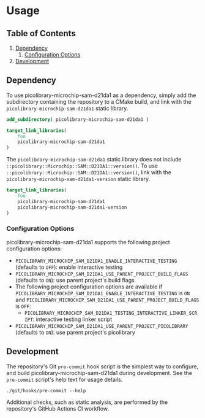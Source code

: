 # Usage

## Table of Contents
1. [Dependency](#dependency)
    1. [Configuration Options](#configuration-options)
1. [Development](#development)

## Dependency
To use picolibrary-microchip-sam-d21da1 as a dependency, simply add the subdirectory
containing the repository to a CMake build, and link with the
`picolibrary-microchip-sam-d21da1` static library.
```cmake
add_subdirectory( picolibrary-microchip-sam-d21da1 )
```
```cmake
target_link_libraries(
    foo
    picolibrary-microchip-sam-d21da1
)
```

The `picolibrary-microchip-sam-d21da1` static library does not include
`::picolibrary::Microchip::SAM::D21DA1::version()`.
To use `::picolibrary::Microchip::SAM::D21DA1::version()`, link with the
`picolibrary-microchip-sam-d21da1-version` static library.
```cmake
target_link_libraries(
    foo
    picolibrary-microchip-sam-d21da1
    picolibrary-microchip-sam-d21da1-version
)
```

### Configuration Options
picolibrary-microchip-sam-d21da1 supports the following project configuration options:
- `PICOLIBRARY_MICROCHIP_SAM_D21DA1_ENABLE_INTERACTIVE_TESTING` (defaults to `OFF`):
  enable interactive testing
- `PICOLIBRARY_MICROCHIP_SAM_D21DA1_USE_PARENT_PROJECT_BUILD_FLAGS` (defaults to `ON`):
  use parent project's build flags
- The following project configuration options are available if
  `PICOLIBRARY_MICROCHIP_SAM_D21DA1_ENABLE_INTERACTIVE_TESTING` is `ON` and
  `PICOLIBRARY_MICROCHIP_SAM_D21DA1_USE_PARENT_PROJECT_BUILD_FLAGS` is `OFF`:
    - `PICOLIBRARY_MICROCHIP_SAM_D21DA1_TESTING_INTERACTIVE_LINKER_SCRIPT`: interactive
      testing linker script
- `PICOLIBRARY_MICROCHIP_SAM_D21DA1_USE_PARENT_PROJECT_PICOLIBRARY` (defaults to `ON`):
  use parent project's picolibrary

## Development
The repository's Git `pre-commit` hook script is the simplest way to configure, and build
picolibrary-microchip-sam-d21da1 during development.
See the `pre-commit` script's help text for usage details.
```shell
./git/hooks/pre-commit --help
```

Additional checks, such as static analysis, are performed by the repository's GitHub
Actions CI workflow.
